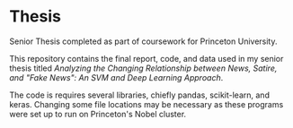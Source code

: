 # Thesis
Senior Thesis completed as part of coursework for Princeton University.

This repository contains the final report, code, and data used in my senior thesis titled *Analyzing the Changing Relationship between News, Satire, and "Fake News": An SVM and Deep Learning Approach*.

The code is requires several libraries, chiefly pandas, scikit-learn, and keras. Changing some file locations may be necessary as these programs were set up to run on Princeton's Nobel cluster.
